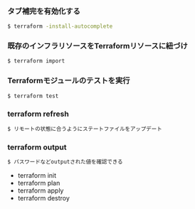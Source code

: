 
### タブ補完を有効化する
```bash
$ terraform -install-autocomplete
```
### 既存のインフラリソースをTerraformリソースに紐づけ
```bash
$ terraform import
```
### Terraformモジュールのテストを実行
```bash
$ terraform test
```
### terraform refresh
```bash
$ リモートの状態に合うようにステートファイルをアップデート
```
### terraform output
```bash
$ パスワードなどoutputされた値を確認できる
```
- terraform init
- terraform plan
- terraform apply
- terraform destroy
